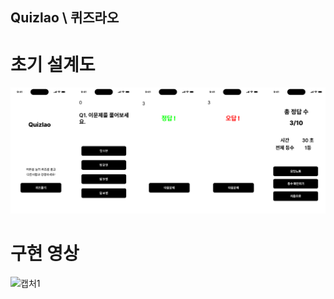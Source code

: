 ## Quizlao \ 퀴즈라오

# 초기 설계도

![캡처](초기설계도.png)

# 구현 영상

![캡처1](Simulator-Screen-Recording-iPhone-13-2022-12-19-at-21.59.54.gif)
